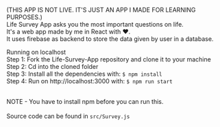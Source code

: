 (THIS APP IS NOT LIVE. IT'S JUST AN APP I MADE FOR LEARNING PURPOSES.) <br>
Life Survey App asks you the most important questions on life. <br>
It's a web app made by me in React with :heart:. <br>
It uses firebase as backend to store the data given by user in a database. <br>

Running on localhost <br>
Step 1: Fork the Life-Survey-App repository and clone it to your machine <br>
Step 2: Cd into the cloned folder <br>
Step 3: Install all the dependencies with: `$ npm install` <br>
Step 4: Run on http://localhost:3000 with: `$ npm run start`<br>
<br>

NOTE - You have to install npm before you can run this. <br>
<br>
Source code can be found in `src/Survey.js` <br>
